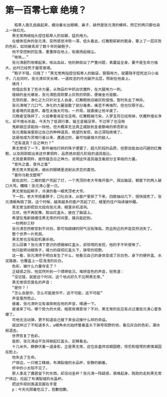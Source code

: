 # 第一百零七章 绝境？
        稻草人面孔扭曲起来，蠕动着长出眼睛、鼻子、赫然是张元清的模样，而它的两只脚也染上一抹红光。
       黑无常两根指头捏住稻草人的双脚，猛的用力。
       在楼体狂奔的张元清，突然感觉冲势一滞，低头看去，红舞鞋崭新的鞋身，蒙上了一层灰败的色彩，如同被丢弃了数十年的破鞋子。
       他不受控制的坠落，重重摔在地上，街面扬起细尘。
       “咳咳….”
       张元清剧烈咳嗽起来，咳出血丝，他的肺部出了严重问题，素蔓延全身，要不是生命力强大，此时已经死于器官衰竭。
       “鞋子不错，归我了！”黑无常两指捏住稻草人的脑袋，狠狠用力，就要随手捏死这只小虫子。几在同时，张元清仰天长啸，一道皎洁的月光破开云层，照射在他身上。
       啸月！
       他借此恢复了些许力量，从物品栏中抓出伏魔杵，在大腿用力一刺。
       煌赫的金光爆发，张元清脸庞刚蒙上灰败的阴影，便被金光驱散。
       无奈的是，净化之力只针对主人自身，红舞鞋依旧被灰败侵蚀，暂时失去了神异。
       张元清喘了几口气，净化的力量驱散了部分毒素，痛苦不再强烈，但也仅限于此。
       圣者境的巫蛊师，毒性太强太可怕，一开局，就直接让他半废了。
       沉稳者宝珠碎了，火焰拳套肯定也没用，红舞鞋被污染，入梦玉符已经用掉，伏魔杵擅长净化，却不擅长杀敌，今天为了低调行事，猫王音箱没带，不过带了也没用
       鬼新娘应该能挡一挡他，但大概率无法真正威胁到圣者巅峰的邪恶职业
       张元清脑海里掠过自己的种种道具，绝望的发现，自己深陷绝境了。
       这是他成为灵境行者以来，遭遇过的，最可怕最强大的敌人。
       “还有道具？日之神力？”
       黑无常惊了一下，那件被他打碎的珠子便罢了，超凡阶段的品质，但那双能自动闪避的红舞鞋，以及刚刚取出来这件黄铜杵，品质绝非超凡阶段的道具能比。
       尤其是黄铜杵，居然蕴含日之神力，说明这件道具蕴含着部分主宰级的力量。
       “意外之喜，意外之喜”
       黑无常大笑起来，细长的眼睛里进射出贪恋的喜悦。
       “喜你马勒戈壁啊”
       就在这时，二楼的窗户亮起了灯，一个秃顶的老大爷推开窗户，探出脑袋，朝窗下的两人破口大骂。糟糕！张元清心里一沉。
       黑无常抬起眸子，冷漠的看一眼秃顶老大爷。
       下一刻，老大爷捂着脖子，口吐白沫，从窗户里摔了下来，四肢抽动几下，很快就死了。张元清眼角跳了跳，这个时候，越来越多的窗户亮起了灯，楼里的住户陆续被吵醒。
       黑无常当即把目光投向张元清，眼里杀机凛冽。
       见状，他不再犹豫，取出红盖头，披在了脑袋上。
       希望在鬼新娘缠住黑无常的时间里，援兵能赶到。
       一秒两秒三秒
       张元清忽然察觉到不对劲，那可怕磅礴的阴气没有降临，而且附近的声音突然消失了。
       整个世界一片死寂。
       黑无常也没有趁机袭杀他。
       怎么回事？张元清下意识的想揭掉红盖头，却惊愕的发现，他的手不听使唤了。
       他只能转动眼珠子，竭力的窥视红盖头下，狭窄的视野。
       这一看，张元清终于明白发生了什么，他看见自己的身体变成了灰白色，身下的硬井盖、水泥路面，也覆盖上一层浅浅的灰白。
       色彩，被什么力量夺走了？
       正疑惑之际，他突然听到一个缥缈低沉，难辨音色的声音，轻笑道：
       “没记错，就是这个时间，这个地点好久不见啊黑无常。”
       黑无常惊恐莫名的声音：
       “是你？！
       “怎么会是你，怎么可能是你不，这不可能，这不可能”
       声音戛然而止。
       接着，张元清听见有谁摔倒在地的声音，噗通一下。
       是谁来了吗，哪个势力的大佬，暗夜玫瑰首领？不对，黑无常的反应有点过激张元清心里急爆了。
       可他无法动弹，更不知道自己接下来会迎接什么样的命运。
       就这样过了不知道多久，w眼角余光始终瞥着盖头下狭窄视野的他，看见灰白的色彩，潮水般退去。
       世界恢复了色彩。
       旋即，张元清迫不及待掀起红盖头，定睛看去。
       十几米外，静静伏着一道身影，正是黑无常，这位巫蛊师双眼圆瞪，惊恐和错愕的表情凝固在脸上。
       他失去了生命。
       尸体边，一只做工精细，布满裂缝的水品杯，安静的躺着。
       杯中的小太阳不见了。
       那人拿走了魔君留下的东西，却没动圣杯？张元清一阵疑惑，艰难起身，跑跄的走到黑无常尸体边，捡起了布满裂缝的水晶杯。
       把这件规则类道具握在手里
       p：今天光顾着吃瓜了，抱歉抱歉。